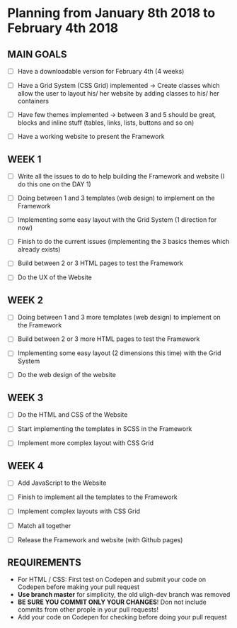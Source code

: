 # Planning from January 8th 2018 to February 4th 2018


## MAIN GOALS

- [ ] Have a downloadable version for February 4th (4 weeks)

- [ ] Have a Grid System (CSS Grid) implemented -> Create classes which allow the user to layout his/ her website by adding classes to his/ her containers

- [ ] Have few themes implemented -> between 3 and 5 should be great, blocks and inline stuff (tables, links, lists, buttons and so on)

- [ ] Have a working website to present the Framework



## WEEK 1

- [ ] Write all the issues to do to help building the Framework and website (I do this one on the DAY 1)

- [ ] Doing between 1 and 3 templates (web design) to implement on the Framework

- [ ] Implementing some easy layout with the Grid System (1 direction for now)

- [ ] Finish to do the current issues (implementing the 3 basics themes which already exists)

- [ ] Build between 2 or 3 HTML pages to test the Framework

- [ ] Do the UX of the Website



## WEEK 2

- [ ] Doing between 1 and 3 more templates (web design) to implement on the Framework

- [ ] Build between 2 or 3 more HTML pages to test the Framework

- [ ] Implementing some easy layout (2 dimensions this time) with the Grid System

- [ ] Do the web design of the website



## WEEK 3

- [ ] Do the HTML and CSS of the Website

- [ ] Start implementing the templates in SCSS in the Framework

- [ ] Implement more complex layout with CSS Grid



## WEEK 4

- [ ] Add JavaScript to the Website

- [ ] Finish to implement all the templates to the Framework

- [ ] Implement complex layouts with CSS Grid

- [ ] Match all together

- [ ] Release the Framework and website (with Github pages)


## REQUIREMENTS

- For HTML / CSS: First test on Codepen and submit your code on Codepen before making your pull request
- **Use branch master** for simplicity, the old uligh-dev branch was removed
- **BE SURE YOU COMMIT ONLY YOUR CHANGES**! Don not include commits from other prople in your pull requests!
- Add your code on Codepen for checking before doing your pull request


